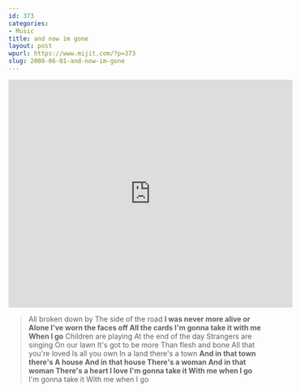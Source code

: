 ```yaml
---
id: 373
categories:
- Music
title: and now im gone
layout: post
wpurl: https://www.mijit.com/?p=373
slug: 2008-06-01-and-now-im-gone
---
```

<iframe title="YouTube video player" width="560" height="450" src="https://www.youtube.com/embed/Dixxse4dpQ4" frameborder="0" allowfullscreen></iframe>

<blockquote>All broken down by
The side of the road
<strong>I was never more alive or
Alone
I've worn the faces off
All the cards
I'm gonna take it with me
When I go</strong>
Children are playing
At the end of the day
Strangers are singing
On our lawn
It's got to be more
Than flesh and bone
All that you're loved
Is all you own
In a land there's a town
<strong>And in that town there's
A house
And in that house
There's a woman
And in that woman
There's a heart I love
I'm gonna take it
With me when I go</strong>
I'm gonna take it
With me when I go</blockquote>
